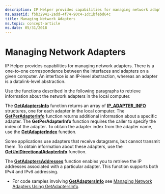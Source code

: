 ```yaml
---
description: IP Helper provides capabilities for managing network adapters. There is a one-to-one correspondence between the interfaces and adapters on a given computer. An interface is an IP-level abstraction, whereas an adapter is a datalink-level abstraction.
ms.assetid: fbb32941-2add-4f74-90c4-1dc1bfebd64c
title: Managing Network Adapters
ms.topic: concept-article
ms.date: 05/31/2018
---
```


# Managing Network Adapters

IP Helper provides capabilities for managing network adapters. There is a one-to-one correspondence between the interfaces and adapters on a given computer. An interface is an IP-level abstraction, whereas an adapter is a datalink-level abstraction.

Use the functions described in the following paragraphs to retrieve information about the network adapters in the local computer.

The [**GetAdaptersInfo**](/windows/desktop/api/Iphlpapi/nf-iphlpapi-getadaptersinfo) function returns an array of [**IP\_ADAPTER\_INFO**](/windows/desktop/api/Iptypes/ns-iptypes-ip_adapter_info) structures, one for each adapter in the local computer. The [**GetPerAdapterInfo**](/windows/desktop/api/Iphlpapi/nf-iphlpapi-getperadapterinfo) function returns additional information about a specific adapter. The **GetPerAdapterInfo** function requires the caller to specify the index of the adapter. To obtain the adapter index from the adapter name, use the [**GetAdapterIndex**](/windows/desktop/api/Iphlpapi/nf-iphlpapi-getadapterindex) function.

Some applications use adapters that receive datagrams, but cannot transmit them. To obtain information about these adapters, use the [**GetUniDirectionalAdapterInfo**](/windows/desktop/api/Iphlpapi/nf-iphlpapi-getunidirectionaladapterinfo) function.

The [**GetAdaptersAddresses**](/windows/desktop/api/Iphlpapi/nf-iphlpapi-getadaptersaddresses) function enables you to retrieve the IP addresses associated with a particular adapter. This function supports both IPv4 and IPv6 addressing.

-   For code samples involving [**GetAdaptersInfo**](/windows/desktop/api/Iphlpapi/nf-iphlpapi-getadaptersinfo) see [Managing Network Adapters Using GetAdaptersInfo](managing-network-adapters-using-getadaptersinfo.md).

 

 



